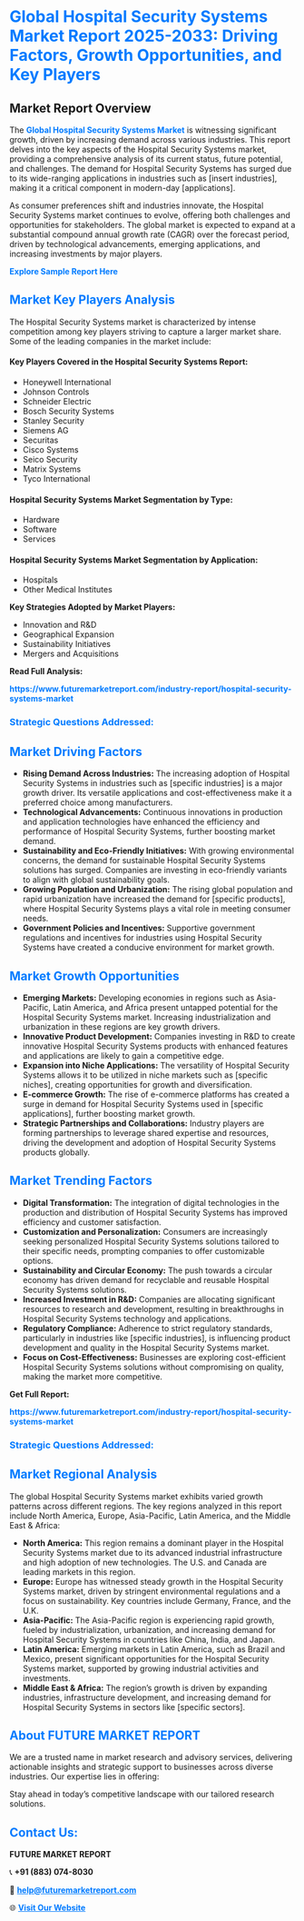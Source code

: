 <h1 style="color: #007BFF;">Global Hospital Security Systems Market Report 2025-2033: Driving Factors, Growth Opportunities, and Key Players</h1>

<section id="overview">
<h2>Market Report Overview</h2>
<p>The <a href="https://www.futuremarketreport.com/industry-report/hospital-security-systems-market" style="color: #007BFF; text-decoration: none;"><strong>Global Hospital Security Systems Market</strong></a> is witnessing significant growth, driven by increasing demand across various industries. This report delves into the key aspects of the Hospital Security Systems market, providing a comprehensive analysis of its current status, future potential, and challenges. The demand for Hospital Security Systems has surged due to its wide-ranging applications in industries such as [insert industries], making it a critical component in modern-day [applications].</p>
<p>As consumer preferences shift and industries innovate, the Hospital Security Systems market continues to evolve, offering both challenges and opportunities for stakeholders. The global market is expected to expand at a substantial compound annual growth rate (CAGR) over the forecast period, driven by technological advancements, emerging applications, and increasing investments by major players.</p>
</section>

<section id="overview">
<p><a href="https://www.futuremarketreport.com/request-sample/reportId=99302" style="color: #007BFF; text-decoration: none;"><strong>Explore Sample Report Here</strong></a></p>
</section>

<section id="key-players">
<h2 style="color: #007BFF;">Market Key Players Analysis</h2>
<p>The Hospital Security Systems market is characterized by intense competition among key players striving to capture a larger market share. Some of the leading companies in the market include:</p>
<h4>Key Players Covered in the Hospital Security Systems Report:</h4>
<ul><li>Honeywell International</li><li>Johnson Controls</li><li>Schneider Electric</li><li>Bosch Security Systems</li><li>Stanley Security</li><li>Siemens AG</li><li>Securitas</li><li>Cisco Systems</li><li>Seico Security</li><li>Matrix Systems</li><li>Tyco International</li></ul>
<h4>Hospital Security Systems Market Segmentation by Type:</h4>
<ul><li>Hardware</li><li>Software</li><li>Services</li></ul>

<h4>Hospital Security Systems Market Segmentation by Application:</h4>
<ul><li>Hospitals</li><li>Other Medical Institutes</li></ul>
<p><strong>Key Strategies Adopted by Market Players:</strong></p>
<ul>
<li>Innovation and R&D</li>
<li>Geographical Expansion</li>
<li>Sustainability Initiatives</li>
<li>Mergers and Acquisitions</li>
</ul>
</section>

<section>
<p><strong>Read Full Analysis: </strong></p><a href="https://www.futuremarketreport.com/industry-report/hospital-security-systems-market" style="color: #007BFF; text-decoration: none;"><strong>https://www.futuremarketreport.com/industry-report/hospital-security-systems-market</strong></a>
<h3 style="color: #007BFF;">Strategic Questions Addressed:</h3>
</section>

<section id="driving-factors">
<h2 style="color: #007BFF;">Market Driving Factors</h2>
<ul>
<li><strong>Rising Demand Across Industries:</strong> The increasing adoption of Hospital Security Systems in industries such as [specific industries] is a major growth driver. Its versatile applications and cost-effectiveness make it a preferred choice among manufacturers.</li>
<li><strong>Technological Advancements:</strong> Continuous innovations in production and application technologies have enhanced the efficiency and performance of Hospital Security Systems, further boosting market demand.</li>
<li><strong>Sustainability and Eco-Friendly Initiatives:</strong> With growing environmental concerns, the demand for sustainable Hospital Security Systems solutions has surged. Companies are investing in eco-friendly variants to align with global sustainability goals.</li>
<li><strong>Growing Population and Urbanization:</strong> The rising global population and rapid urbanization have increased the demand for [specific products], where Hospital Security Systems plays a vital role in meeting consumer needs.</li>
<li><strong>Government Policies and Incentives:</strong> Supportive government regulations and incentives for industries using Hospital Security Systems have created a conducive environment for market growth.</li>
</ul>
</section>

<section id="growth-opportunities">
<h2 style="color: #007BFF;">Market Growth Opportunities</h2>
<ul>
<li><strong>Emerging Markets:</strong> Developing economies in regions such as Asia-Pacific, Latin America, and Africa present untapped potential for the Hospital Security Systems market. Increasing industrialization and urbanization in these regions are key growth drivers.</li>
<li><strong>Innovative Product Development:</strong> Companies investing in R&D to create innovative Hospital Security Systems products with enhanced features and applications are likely to gain a competitive edge.</li>
<li><strong>Expansion into Niche Applications:</strong> The versatility of Hospital Security Systems allows it to be utilized in niche markets such as [specific niches], creating opportunities for growth and diversification.</li>
<li><strong>E-commerce Growth:</strong> The rise of e-commerce platforms has created a surge in demand for Hospital Security Systems used in [specific applications], further boosting market growth.</li>
<li><strong>Strategic Partnerships and Collaborations:</strong> Industry players are forming partnerships to leverage shared expertise and resources, driving the development and adoption of Hospital Security Systems products globally.</li>
</ul>
</section>

<section id="trending-factors">
<h2 style="color: #007BFF;">Market Trending Factors</h2>
<ul>
<li><strong>Digital Transformation:</strong> The integration of digital technologies in the production and distribution of Hospital Security Systems has improved efficiency and customer satisfaction.</li>
<li><strong>Customization and Personalization:</strong> Consumers are increasingly seeking personalized Hospital Security Systems solutions tailored to their specific needs, prompting companies to offer customizable options.</li>
<li><strong>Sustainability and Circular Economy:</strong> The push towards a circular economy has driven demand for recyclable and reusable Hospital Security Systems solutions.</li>
<li><strong>Increased Investment in R&D:</strong> Companies are allocating significant resources to research and development, resulting in breakthroughs in Hospital Security Systems technology and applications.</li>
<li><strong>Regulatory Compliance:</strong> Adherence to strict regulatory standards, particularly in industries like [specific industries], is influencing product development and quality in the Hospital Security Systems market.</li>
<li><strong>Focus on Cost-Effectiveness:</strong> Businesses are exploring cost-efficient Hospital Security Systems solutions without compromising on quality, making the market more competitive.</li>
</ul>
</section>

<section>
<p><strong>Get Full Report: </strong></p><a href="https://www.futuremarketreport.com/industry-report/hospital-security-systems-market" style="color: #007BFF; text-decoration: none;"><strong>https://www.futuremarketreport.com/industry-report/hospital-security-systems-market</strong></a>
<h3 style="color: #007BFF;">Strategic Questions Addressed:</h3>
</section>


<section id="regional-analysis">
<h2 style="color: #007BFF;">Market Regional Analysis</h2>
<p>The global Hospital Security Systems market exhibits varied growth patterns across different regions. The key regions analyzed in this report include North America, Europe, Asia-Pacific, Latin America, and the Middle East & Africa:</p>
<ul>
<li><strong>North America:</strong> This region remains a dominant player in the Hospital Security Systems market due to its advanced industrial infrastructure and high adoption of new technologies. The U.S. and Canada are leading markets in this region.</li>
<li><strong>Europe:</strong> Europe has witnessed steady growth in the Hospital Security Systems market, driven by stringent environmental regulations and a focus on sustainability. Key countries include Germany, France, and the U.K.</li>
<li><strong>Asia-Pacific:</strong> The Asia-Pacific region is experiencing rapid growth, fueled by industrialization, urbanization, and increasing demand for Hospital Security Systems in countries like China, India, and Japan.</li>
<li><strong>Latin America:</strong> Emerging markets in Latin America, such as Brazil and Mexico, present significant opportunities for the Hospital Security Systems market, supported by growing industrial activities and investments.</li>
<li><strong>Middle East & Africa:</strong> The region’s growth is driven by expanding industries, infrastructure development, and increasing demand for Hospital Security Systems in sectors like [specific sectors].</li>
</ul>
</section>

<footer>
<h2 style="color: #007BFF;">About FUTURE MARKET REPORT</h2>
<p>We are a trusted name in market research and advisory services, delivering actionable insights and strategic support to businesses across diverse industries. Our expertise lies in offering:</p>

<p>Stay ahead in today’s competitive landscape with our tailored research solutions.</p>

<h2 style="color: #007BFF;">Contact Us:</h2>
<p><strong>FUTURE MARKET REPORT</strong></p>
<p>📞 <strong>+91 (883) 074-8030</strong></p>
<p>📧 <strong><a href="mailto:help@futuremarketreport.com" style="color: #007BFF;">help@futuremarketreport.com</a></strong></p>
<p>🌐 <strong><a href="https://www.futuremarketreport.com/" style="color: #007BFF;">Visit Our Website</a></strong></p>
</footer>